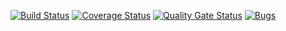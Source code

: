 [![Build Status](https://travis-ci.com/evolkova01/testing1.svg?branch=master)](https://travis-ci.com/evolkova01/testing1)
[![Coverage Status](https://coveralls.io/repos/github/evolkova01/testing1/badge.svg?branch=master)](https://coveralls.io/github/evolkova01/testing1?branch=master)
[![Quality Gate Status](https://sonarcloud.io/api/project_badges/measure?project=evolkova01_testing1&metric=alert_status)](https://sonarcloud.io/dashboard?id=evolkova01_testing1)
[![Bugs](https://sonarcloud.io/api/project_badges/measure?project=evolkova01_testing1&metric=bugs)](https://sonarcloud.io/dashboard?id=evolkova01_testing1)
